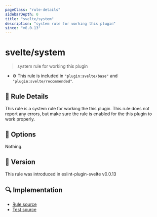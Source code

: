 ```yaml
---
pageClass: "rule-details"
sidebarDepth: 0
title: "svelte/system"
description: "system rule for working this plugin"
since: "v0.0.13"
---
```


# svelte/system

> system rule for working this plugin

- :gear: This rule is included in `"plugin:svelte/base"` and `"plugin:svelte/recommended"`.

## :book: Rule Details

This rule is a system rule for working the this plugin. This rule does not report any errors, but make sure the rule is enabled for the this plugin to work properly.

## :wrench: Options

Nothing.

## :rocket: Version

This rule was introduced in eslint-plugin-svelte v0.0.13

## :mag: Implementation

- [Rule source](https://github.com/sveltejs/eslint-plugin-svelte/blob/main/src/rules/system.ts)
- [Test source](https://github.com/sveltejs/eslint-plugin-svelte/blob/main/tests/src/rules/system.ts)
